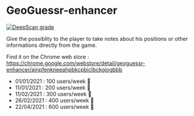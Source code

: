 # GeoGuessr-enhancer

[![DeepScan grade](https://deepscan.io/api/teams/13914/projects/16964/branches/372499/badge/grade.svg)](https://deepscan.io/dashboard#view=project&tid=13914&pid=16964&bid=372499)

Give the possiblity to the player to take notes about his positions or other informations
directly from the game.

Find it on the Chrome web store : 
https://chrome.google.com/webstore/detail/geoguessr-enhancer/ajnpfenkneeahpbkcpbiclbckgiogbbb

- 01/01/2021 : 100 users/week 🎉
- 11/01/2021 : 200 users/week 🎉
- 11/02/2021 : 300 users/week 🎉
- 26/02/2021 : 400 users/week 🎉
- 22/04/2021 : 600 users/week 🎉
